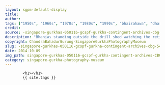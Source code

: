 ```yaml
---
layout: sgpm-default-display
title: 
author: 
tags: ["1950s", "1960s", "1970s", "1980s", "1990s", "bhairahawa", "dharan", "gurkhas", "kathmandu", "nepal", "pokhara", "singapore", "singapore gurkha archive", "singapore gurkha old photographs", "singapore gurkha photography museum", "singapore gurkhas"]
credit: 
source: -singapore-gurkhas-050116-gcspf-gurkha-contingent-archives-cbg-54
description: "Bhanjas standing outside the drill shed watching the retirees pass out. Date: 1988."
copyright: ChandraBahadurGurung-SingaporeGurkhaPhotographyMuseum
slug: -singapore-gurkhas-050116-gcspf-gurkha-contingent-archives-cbg-54
date: 2014-10-09
img_path: singapore-gurkhas-050116-gcspf-gurkha-contingent-archives-CBG-54.jpg
category: singapore-gurkha-photography-museum
---
```

	 		

	 		<h1></h1>
	 		{{ site.tags }}
	 		
